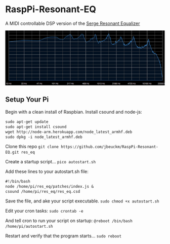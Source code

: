 # RaspPi-Resonant-EQ
A MIDI controllable DSP version of the [Serge Resonant Equalizer](http://www.cgs.synth.net/modules/cgs202_reseq.html)

![Frequency Response](peaks.png)

## Setup Your Pi

Begin with a clean install of Raspbian. Install csound and node-js:

```
sudo apt-get update
sudo apt-get install csound
wget http://node-arm.herokuapp.com/node_latest_armhf.deb
sudo dpkg -i node_latest_armhf.deb
```

Clone this repo
`git clone https://github.com/jbeuckm/RaspPi-Resonant-EQ.git res_eq`

Create a startup script...
`pico autostart.sh`

Add these lines to your autostart.sh file:
```
#!/bin/bash
node /home/pi/res_eq/patches/index.js &
csound /home/pi/res_eq/res_eq.csd
```

Save the file, and ake your script executable.
`sudo chmod +x autostart.sh`

Edit your cron tasks:
`sudo crontab -e`

And tell cron to run your script on startup:
`@reboot /bin/bash /home/pi/autostart.sh`

Restart and verify that the program starts...
`sudo reboot`






